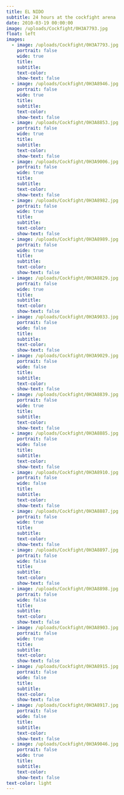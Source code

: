 ```yaml
---
title: EL NIDO
subtitle: 24 hours at the cockfight arena
date: 2010-03-19 00:00:00
image: /uploads/Cockfight/0H3A7793.jpg
float: left
images:
  - image: /uploads/Cockfight/0H3A7793.jpg
    portrait: false
    wide: true
    title:
    subtitle:
    text-color:
    show-text: false
  - image: /uploads/Cockfight/0H3A8946.jpg
    portrait: false
    wide: true
    title:
    subtitle:
    text-color:
    show-text: false
  - image: /uploads/Cockfight/0H3A8853.jpg
    portrait: false
    wide: true
    title:
    subtitle:
    text-color:
    show-text: false
  - image: /uploads/Cockfight/0H3A9006.jpg
    portrait: false
    wide: true
    title:
    subtitle:
    text-color:
    show-text: false
  - image: /uploads/Cockfight/0H3A8982.jpg
    portrait: false
    wide: true
    title:
    subtitle:
    text-color:
    show-text: false
  - image: /uploads/Cockfight/0H3A8989.jpg
    portrait: false
    wide: true
    title:
    subtitle:
    text-color:
    show-text: false
  - image: /uploads/Cockfight/0H3A8829.jpg
    portrait: false
    wide: true
    title:
    subtitle:
    text-color:
    show-text: false
  - image: /uploads/Cockfight/0H3A9033.jpg
    portrait: false
    wide: false
    title:
    subtitle:
    text-color:
    show-text: false
  - image: /uploads/Cockfight/0H3A9029.jpg
    portrait: false
    wide: false
    title:
    subtitle:
    text-color:
    show-text: false
  - image: /uploads/Cockfight/0H3A8839.jpg
    portrait: false
    wide: true
    title:
    subtitle:
    text-color:
    show-text: false
  - image: /uploads/Cockfight/0H3A8885.jpg
    portrait: false
    wide: false
    title:
    subtitle:
    text-color:
    show-text: false
  - image: /uploads/Cockfight/0H3A8910.jpg
    portrait: false
    wide: false
    title:
    subtitle:
    text-color:
    show-text: false
  - image: /uploads/Cockfight/0H3A8887.jpg
    portrait: false
    wide: true
    title:
    subtitle:
    text-color:
    show-text: false
  - image: /uploads/Cockfight/0H3A8897.jpg
    portrait: false
    wide: false
    title:
    subtitle:
    text-color:
    show-text: false
  - image: /uploads/Cockfight/0H3A8898.jpg
    portrait: false
    wide: false
    title:
    subtitle:
    text-color:
    show-text: false
  - image: /uploads/Cockfight/0H3A8903.jpg
    portrait: false
    wide: true
    title:
    subtitle:
    text-color:
    show-text: false
  - image: /uploads/Cockfight/0H3A8915.jpg
    portrait: false
    wide: false
    title:
    subtitle:
    text-color:
    show-text: false
  - image: /uploads/Cockfight/0H3A8917.jpg
    portrait: false
    wide: false
    title:
    subtitle:
    text-color:
    show-text: false
  - image: /uploads/Cockfight/0H3A9046.jpg
    portrait: false
    wide: true
    title:
    subtitle:
    text-color:
    show-text: false
text-color: light
---
```



